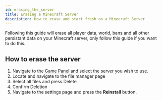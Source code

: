```yaml
---
id: erasing_the_server
title: Erasing a Minecraft Server
description: How to erase and start fresh on a Minecraft Server
---
```


Following this guide will erase all player data, world, bans and all other persistant data on your Minecraft server, only follow this guide if you want to do this.

## How to erase the server
1. Navigate to the [Game Panel](https://hrzn.link/panel) and select the server you wish to use.
2. Locate and navigate to the file manager page
3. Select all files and press Delete
4. Confirm Deletion
5. Navigate to the settings page and press the **Reinstall** button.